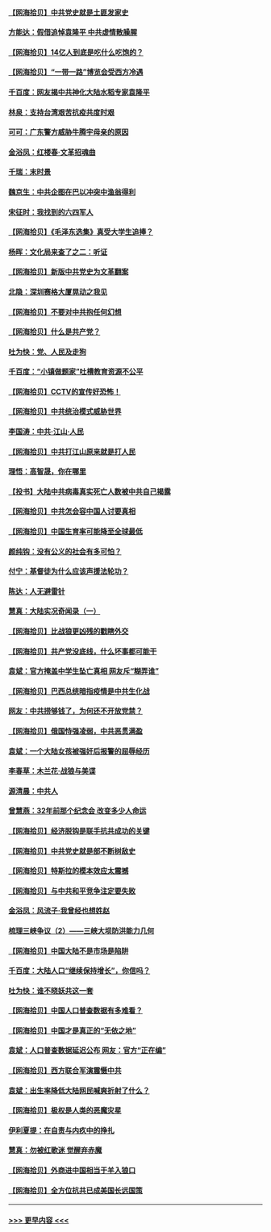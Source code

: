 #### [【网海拾贝】中共党史就是土匪发家史](../pages/nsc993/n12976478.md?t=05270902) 
#### [方能达：假借追悼袁隆平 中共虚情散臊腥](../pages/nsc993/n12976396.md?t=05270902) 
#### [【网海拾贝】14亿人到底是吃什么吃饱的？](../pages/nsc993/n12974125.md?t=05270902) 
#### [【网海拾贝】“一带一路”博览会受西方冷遇](../pages/nsc993/n12971787.md?t=05270902) 
#### [千百度：网友揭中共神化大陆水稻专家袁隆平](../pages/nsc993/n12971733.md?t=05270902) 
#### [林泉：支持台湾艰苦抗疫共度时艰](../pages/nsc993/n12971350.md?t=05270902) 
#### [可可：广东警方威胁牛腾宇母亲的原因](../pages/nsc993/n12971100.md?t=05270902) 
#### [金浴凤：红楼春·文革招魂曲](../pages/nsc993/n12970354.md?t=05270902) 
#### [千瑞：末时景](../pages/nsc993/n12970337.md?t=05270902) 
#### [魏京生：中共企图在巴以冲突中渔翁得利](../pages/nsc993/n12970286.md?t=05270902) 
#### [宋征时：我找到的六四军人](../pages/nsc993/n12970213.md?t=05270902) 
#### [【网海拾贝】《毛泽东选集》真受大学生追捧？](../pages/nsc993/n12968779.md?t=05270902) 
#### [杨晖：文化局来查了之二：听证](../pages/nsc993/n12966528.md?t=05270902) 
#### [【网海拾贝】新版中共党史为文革翻案](../pages/nsc993/n12967526.md?t=05270902) 
#### [北隐：深圳赛格大厦晃动之我见](../pages/nsc993/n12967393.md?t=05270902) 
#### [【网海拾贝】不要对中共抱任何幻想](../pages/nsc993/n12965222.md?t=05270902) 
#### [【网海拾贝】什么是共产党？](../pages/nsc993/n12962781.md?t=05270902) 
#### [吐为快：党、人民及走狗](../pages/nsc993/n12962747.md?t=05270902) 
#### [千百度：“小镇做题家”吐槽教育资源不公平](../pages/nsc993/n12962705.md?t=05270902) 
#### [【网海拾贝】CCTV的宣传好恐怖！](../pages/nsc993/n12959984.md?t=05270902) 
#### [【网海拾贝】中共统治模式威胁世界](../pages/nsc993/n12957622.md?t=05270902) 
#### [李国涛：中共‧江山‧人民](../pages/nsc993/n12957502.md?t=05270902) 
#### [【网海拾贝】中共打江山原来就是打人民](../pages/nsc993/n12954345.md?t=05270902) 
#### [理悟：高智晟，你在哪里](../pages/nsc993/n12953115.md?t=05270902) 
#### [【投书】大陆中共病毒真实死亡人数被中共自己揭露](../pages/nsc993/n12953050.md?t=05270902) 
#### [【网海拾贝】中共怎会容中国人讨要真相](../pages/nsc993/n12952161.md?t=05270902) 
#### [【网海拾贝】中国生育率可能降至全球最低](../pages/nsc993/n12948793.md?t=05270902) 
#### [颜纯钩：没有公义的社会有多可怕？](../pages/nsc993/n12947626.md?t=05270902) 
#### [付宁：基督徒为什么应该声援法轮功？](../pages/nsc993/n12947233.md?t=05270902) 
#### [陈达：人无避雷针](../pages/nsc993/n12947098.md?t=05270902) 
#### [慧真：大陆实况奇闻录（一）](../pages/nsc993/n12945811.md?t=05270902) 
#### [【网海拾贝】比战狼更凶残的戳瞎外交](../pages/nsc993/n12945717.md?t=05270902) 
#### [【网海拾贝】共产党没底线，什么坏事都可能干](../pages/nsc993/n12942090.md?t=05270902) 
#### [袁斌：官方掩盖中学生坠亡真相 网友斥“糊弄谁”](../pages/nsc993/n12942029.md?t=05270902) 
#### [【网海拾贝】巴西总统暗指疫情是中共生化战](../pages/nsc993/n12938999.md?t=05270902) 
#### [网友：中共捞够钱了，为何还不开放党禁？](../pages/nsc993/n12938952.md?t=05270902) 
#### [【网海拾贝】俄国恃强凌弱，中共恶贯满盈](../pages/nsc993/n12936626.md?t=05270902) 
#### [袁斌：一个大陆女孩被强奸后报警的屈辱经历](../pages/nsc993/n12936547.md?t=05270902) 
#### [李春草：木兰花·战狼与美谍](../pages/nsc993/n12935995.md?t=05270902) 
#### [源清晨：中共人](../pages/nsc993/n12935589.md?t=05270902) 
#### [曾慧燕：32年前那个纪念会 改变多少人命运](../pages/nsc993/n12934233.md?t=05270902) 
#### [【网海拾贝】经济脱钩是联手抗共成功的关键](../pages/nsc993/n12934176.md?t=05270902) 
#### [【网海拾贝】中共党史就是部不断树敌史](../pages/nsc993/n12932844.md?t=05270902) 
#### [【网海拾贝】特斯拉的模本效应太震撼](../pages/nsc993/n12925626.md?t=05270902) 
#### [【网海拾贝】与中共和平竞争注定要失败](../pages/nsc993/n12923326.md?t=05270902) 
#### [金浴凤：风流子‧我曾经也想姓赵](../pages/nsc993/n12920911.md?t=05270902) 
#### [梳理三峡争议（2）——三峡大坝防洪能力几何](../pages/nsc993/n12920173.md?t=05270902) 
#### [【网海拾贝】中国大陆不是市场是陷阱](../pages/nsc993/n12920143.md?t=05270902) 
#### [千百度：大陆人口“继续保持增长”，你信吗？](../pages/nsc993/n12918946.md?t=05270902) 
#### [吐为快：谁不晓妖共这一套](../pages/nsc993/n12918941.md?t=05270902) 
#### [【网海拾贝】中国人口普查数据有多难看？](../pages/nsc993/n12917822.md?t=05270902) 
#### [【网海拾贝】中国才是真正的“无依之地”](../pages/nsc993/n12915845.md?t=05270902) 
#### [袁斌：人口普查数据延迟公布 网友：官方“正在编”](../pages/nsc993/n12915748.md?t=05270902) 
#### [【网海拾贝】西方联合军演震慑中共](../pages/nsc993/n12913466.md?t=05270902) 
#### [袁斌：出生率降低大陆网民喊爽折射了什么？](../pages/nsc993/n12913365.md?t=05270902) 
#### [【网海拾贝】极权是人类的恶魔灾星](../pages/nsc993/n12910697.md?t=05270902) 
#### [伊利夏提：在自责与内疚中的挣扎](../pages/nsc993/n12910493.md?t=05270902) 
#### [慧真：勿被红歌迷 觉醒弃赤魔](../pages/nsc993/n12910485.md?t=05270902) 
#### [【网海拾贝】外商进中国相当于羊入狼口](../pages/nsc993/n12908274.md?t=05270902) 
#### [【网海拾贝】全方位抗共已成美国长远国策](../pages/nsc993/n12906878.md?t=05270902) 

----
#### [ >>> 更早内容 <<< ](../indexes/nsc993-earlier.md)
